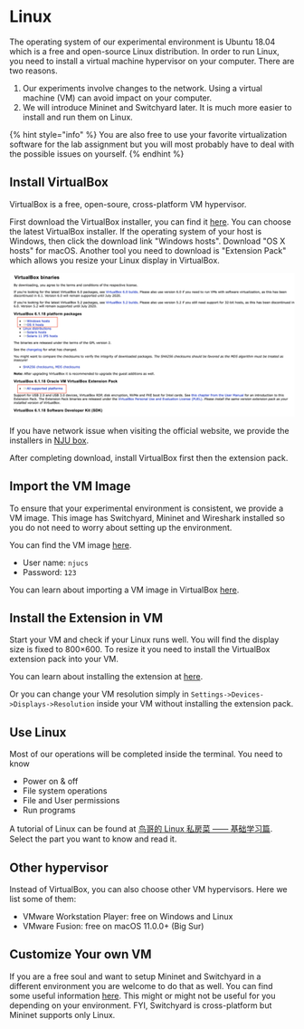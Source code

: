 # Linux

The operating system of our experimental environment is Ubuntu 18.04 which is a free and open-source Linux distribution. In order to run Linux, you need to install a virtual machine hypervisor on your computer. There are two reasons.

1. Our experiments involve changes to the network. Using a virtual machine (VM) can avoid impact on your computer.
2. We will introduce Mininet and Switchyard later. It is much more easier to install and run them on Linux.

{% hint style="info" %}
You are also free to use your favorite virtualization software for the lab assignment but you will most probably have to deal with the possible issues on yourself.
{% endhint %}

## Install VirtualBox

VirtualBox is a free, open-soure, cross-platform VM hypervisor.

First download the VirtualBox installer, you can find it [here](https://www.virtualbox.org/wiki/Downloads). You can choose the latest VirtualBox installer. If the operating system of your host is Windows, then click the download link "Windows hosts". Download "OS X hosts" for macOS. Another tool you need to download is "Extension Pack" which allows you resize your Linux display in VirtualBox.&#x20;

![VirtualBox download](<../../.gitbook/assets/vb-download (1).png>)

If you have network issue when visiting the official website, we provide the installers in [NJU box](https://box.nju.edu.cn/d/f334d2c3bd4446b68003/).

After completing download, install VirtualBox first then the extension pack.

## Import the VM Image

To ensure that your experimental environment is consistent, we provide a VM image. This image has Switchyard, Mininet and Wireshark installed so you do not need to worry about setting up the environment.

You can find the VM image [here](https://box.nju.edu.cn/d/f334d2c3bd4446b68003/).

* User name: `njucs`
* Password: `123`

You can learn about importing a VM image in VirtualBox [here](https://docs.oracle.com/cd/E36500\_01/E36513/html/qs-import-vm.html).

## Install the Extension in VM

Start your VM and check if your Linux runs well. You will find the display size is fixed to 800×600. To resize it you need to install the VirtualBox extension pack into your VM.

You can learn about installing the extension at [here](https://docs.oracle.com/en/virtualization/virtualbox/6.0/user/intro-installing.html).

Or you can change your VM resolution simply in `Settings->Devices->Displays->Resolution` inside your VM without installing the extension pack.

## Use Linux

Most of our operations will be completed inside the terminal. You need to know

* Power on & off
* File system operations
* File and User permissions
* Run programs

A tutorial of Linux can be found at [鸟哥的 Linux 私房菜 —— 基础学习篇](http://cn.linux.vbird.org/linux\_basic/linux\_basic.php). Select the part you want to know and read it.

## Other hypervisor

Instead of VirtualBox, you can also choose other VM hypervisors. Here we list some of them:

* VMware Workstation Player: free on Windows and Linux
* VMware Fusion: free on macOS 11.0.0+ (Big Sur)

## Customize Your own VM

If you are a free soul and want to setup Mininet and Switchyard in a different environment you are welcome to do that as well. You can find some useful information [here](../../appendix/environment-setup.md). This might or might not be useful for you depending on your environment. FYI, Switchyard is cross-platform but Mininet supports only Linux.
